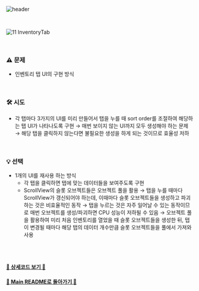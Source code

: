 ![header](https://capsule-render.vercel.app/api?type=cylinder&color=ffd3d3&height=150&section=header&text=Inventory%20Tab%20UI&fontSize=60&fontColor=ECFBFF&animation=fadeIn)

<br>

![11 InventoryTab](https://github.com/TodangTodang/TodangTodangPublic/assets/62470991/a26335c7-befc-4edd-a1c6-4c36b5f1b434)

<br>

### ⚠️ 문제
- 인벤토리 탭 UI의 구현 방식

<br>

### 🛠️ 시도
- 각 탭마다 3가지의 UI를 미리 만들어서 탭을 누를 때 sort order를 조절하여 해당하는 탭 UI가 나타나도록 구현 
    → 매번 보이지 않는 UI까지 모두 생성해야 하는 문제
    → 해당 탭을 클릭하지 않는다면 불필요한 생성을 하게 되는 것이므로 효율성 저하

<br>

### 💡 선택
- 1개의 UI를 재사용 하는 방식
    - 각 탭을 클릭하면 탭에 맞는 데이터들을 보여주도록 구현
    - ScrollView의 슬롯 오브젝트들은 오브젝트 풀을 활용
        → 탭을 누를 때마다 ScrollView가 갱신되어야 하는데, 이때마다 슬롯 오브젝트들을 생성하고 파괴하는 것은 비효율적인 동작
        → 탭을 누르는 것은 자주 일어날 수 있는 동작이므로 매번 오브젝트를 생성/파괴하면 CPU 성능이 저하될 수 있음
        → 오브젝트 풀을 활용하여 미리 처음 인벤토리를 열었을 때 슬롯 오브젝트들을 생성한 뒤, 탭이 변경될 때마다 해당 탭의 데이터 개수만큼 슬롯 오브젝트들을 풀에서 가져와 사용

<br><br>


#### [🐰 상세코드 보기 🐰](https://github.com/j-miiin/TodangTodangCodes/tree/main/MVC%20%EA%B5%AC%EC%A1%B0%EB%A5%BC%20%ED%99%9C%EC%9A%A9%ED%95%9C%20Inventory)

#### [🌙 Main README로 돌아가기 🌙](/README.md)